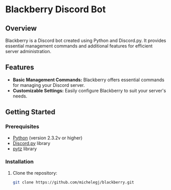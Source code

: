 # Blackberry Discord Bot

## Overview

Blackberry is a Discord bot created using Python and Discord.py. It provides essential management commands and additional features for efficient server administration.

## Features

- **Basic Management Commands:** Blackberry offers essential commands for managing your Discord server.
- **Customizable Settings:** Easily configure Blackberry to suit your server's needs.

## Getting Started

### Prerequisites

- [Python](https://www.python.org/) (version 2.3.2v or higher)
- [Discord.py](https://discordpy.readthedocs.io/) library
- [pytz](https://pypi.org/project/pytz/) library

### Installation

1. Clone the repository:
   ```bash
   git clone https://github.com/michelegj/blackberry.git
